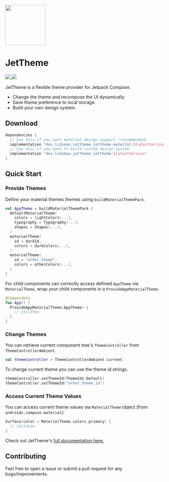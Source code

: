 <p>
  <a href="https://github.com/lcdsmao/JetTheme">
    <img src="https://raw.githubusercontent.com/lcdsmao/JetTheme/main/art/logo.svg" width="128px">
  </a>
</p>

# JetTheme

<p>
  <a href="https://github.com/lcdsmao/JetTheme/actions">
    <img src="https://github.com/lcdsmao/JetTheme/workflows/CI/badge.svg"/>
  </a>
  <a href="https://search.maven.org/artifact/dev.lcdsmao.jettheme/jettheme/">
    <img src="https://img.shields.io/maven-central/v/dev.lcdsmao.jettheme/jettheme"/>
  </a>
</p>

JetTheme is a flexible theme provider for Jetpack Compose.

- Change the theme and recompose the UI dynamically.
- Save theme preference to local storage.
- Build your own design system.

## Download

```gradle
dependencies {
  // Use this if you want material design support (recommended)
  implementation "dev.lcdsmao.jettheme:jettheme-material:$latestVersion"
  // Use this if you want to build custom design system
  implementation "dev.lcdsmao.jettheme:jettheme:$latestVersion"
}
```

## Quick Start

### Provide Themes

Define your material themes themes using `buildMaterialThemePack`.

```kotlin
val AppTheme = buildMaterialThemePack {
  defaultMaterialTheme(
    colors = lightColors(...),
    typography = Typography(...),
    shapes = Shapes(...),
  )
  materialTheme(
    id = darkId,
    colors = darkColors(...),
  )
  materialTheme(
    id = "other_theme",
    colors = otherColors(...),
  )
}
```

For child components can correctly access defined `AppTheme` via `MaterialTheme`,
wrap your child components in a `ProvideAppMaterialTheme`.

```kotlin
@Composable
fun App() {
  ProvideAppMaterialTheme(AppTheme) {
    // children
  }
}
```

### Change Themes

You can retrieve current component tree's `ThemeController` from `ThemeControllerAmbient`.

```kotlin
val themeController = ThemeControllerAmbient.current
```

To change current theme you can use the theme id strings.

```kotlin
themeController.setThemeId(ThemeIds.Default)
themeController.setThemeId("other_theme_id")
```

### Access Current Theme Values

You can access current theme values via `MaterialTheme` object (from `androidx.compose.material`):

```kotlin
Surface(color = MaterialTheme.colors.primary) {
  // children
}
```

Check out JetTheme's [full documentation here.](https://lcdsmao.github.io/jettheme/)

## Contributing

Feel free to open a issue or submit a pull request for any bugs/improvements.
